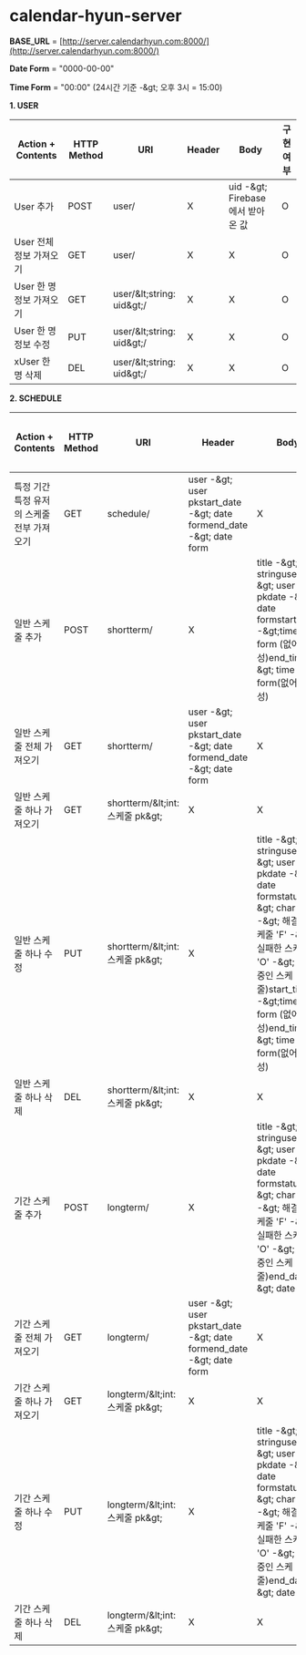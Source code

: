 # calendar-hyun-server

**BASE\_URL** = [http://server.calendarhyun.com:8000/](http://server.calendarhyun.com:8000/)

**Date Form** = &quot;0000-00-00&quot;

**Time Form** = &quot;00:00&quot; (24시간 기준 -\&gt; 오후 3시 = 15:00)

**1. USER**

| **Action + Contents** | **HTTP Method** | **URI** | **Header** | **Body** | **구현 여부** |
| --- | --- | --- | --- | --- | --- |
| User 추가 | POST | user/ | X | uid -\&gt; Firebase에서 받아온 값 | O |
| User 전체 정보 가져오기 | GET | user/ | X | X | O |
| User 한 명 정보 가져오기 | GET | user/\&lt;string: uid\&gt;/ | X | X | O |
| User 한 명 정보 수정 | PUT | user/\&lt;string: uid\&gt;/ | X | X | O |
| xUser 한 명 삭제 | DEL | user/\&lt;string: uid\&gt;/ | X | X | O |

**2. SCHEDULE**

| **Action + Contents** | **HTTP Method** | **URI** | **Header** | **Body** | **구현 여부** |
| --- | --- | --- | --- | --- | --- |
| 특정 기간 특정 유저의 스케줄 전부 가져오기 | GET | schedule/ | user -\&gt; user pkstart\_date -\&gt; date formend\_date -\&gt; date form | X | O |
| 일반 스케줄 추가 | POST | shortterm/ | X | title -\&gt; stringuser -\&gt; user pkdate -\&gt; date formstart\_time -\&gt;time form (없어도 생성)end\_time -\&gt; time form(없어도 생성) | O |
| 일반 스케줄 전체 가져오기 | GET | shortterm/ | user -\&gt; user pkstart\_date -\&gt; date formend\_date -\&gt; date form | X | O |
| 일반 스케줄 하나 가져오기 | GET | shortterm/\&lt;int: 스케줄 pk\&gt; | X | X | O |
| 일반 스케줄 하나 수정 | PUT | shortterm/\&lt;int: 스케줄 pk\&gt; | X | title -\&gt; stringuser -\&gt; user pkdate -\&gt; date formstatus -\&gt; char( &#39;D&#39; -\&gt; 해결한 스케줄 &#39;F&#39; -\&gt; 실패한 스케줄 &#39;O&#39; -\&gt; 진행중인 스케줄)start\_time -\&gt;time form (없어도 생성)end\_time -\&gt; time form(없어도 생성) | O |
| 일반 스케줄 하나 삭제 | DEL | shortterm/\&lt;int: 스케줄 pk\&gt; | X | X | O |
| 기간 스케줄 추가 | POST | longterm/ | X | title -\&gt; stringuser -\&gt; user pkdate -\&gt; date formstatus -\&gt; char( &#39;D&#39; -\&gt; 해결한 스케줄 &#39;F&#39; -\&gt; 실패한 스케줄 &#39;O&#39; -\&gt; 진행중인 스케줄)end\_date -\&gt; date form | O |
| 기간 스케줄 전체 가져오기 | GET | longterm/ | user -\&gt; user pkstart\_date -\&gt; date formend\_date -\&gt; date form | X | O |
| 기간 스케줄 하나 가져오기 | GET | longterm/\&lt;int: 스케줄 pk\&gt; | X | X | O |
| 기간 스케줄 하나 수정 | PUT | longterm/\&lt;int: 스케줄 pk\&gt; | X | title -\&gt; stringuser -\&gt; user pkdate -\&gt; date formstatus -\&gt; char( &#39;D&#39; -\&gt; 해결한 스케줄 &#39;F&#39; -\&gt; 실패한 스케줄 &#39;O&#39; -\&gt; 진행중인 스케줄)end\_date -\&gt; date form | O |
| 기간 스케줄 하나 삭제 | DEL | longterm/\&lt;int: 스케줄 pk\&gt; | X | X | O |
